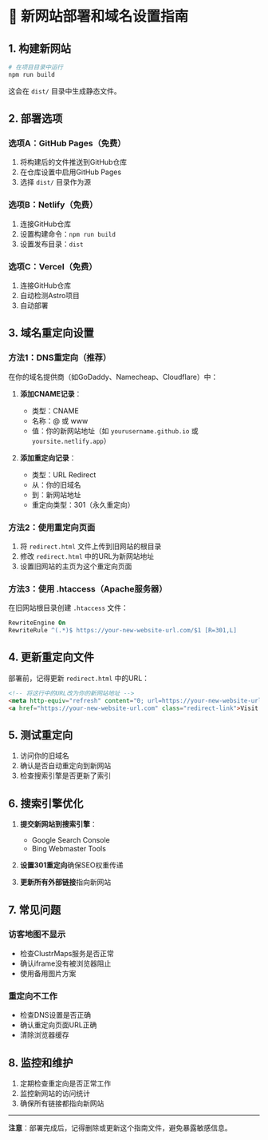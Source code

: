 # 🚀 新网站部署和域名设置指南

## 1. 构建新网站

```bash
# 在项目目录中运行
npm run build
```

这会在 `dist/` 目录中生成静态文件。

## 2. 部署选项

### 选项A：GitHub Pages（免费）
1. 将构建后的文件推送到GitHub仓库
2. 在仓库设置中启用GitHub Pages
3. 选择 `dist/` 目录作为源

### 选项B：Netlify（免费）
1. 连接GitHub仓库
2. 设置构建命令：`npm run build`
3. 设置发布目录：`dist`

### 选项C：Vercel（免费）
1. 连接GitHub仓库
2. 自动检测Astro项目
3. 自动部署

## 3. 域名重定向设置

### 方法1：DNS重定向（推荐）

在你的域名提供商（如GoDaddy、Namecheap、Cloudflare）中：

1. **添加CNAME记录**：
   - 类型：CNAME
   - 名称：@ 或 www
   - 值：你的新网站地址（如 `yourusername.github.io` 或 `yoursite.netlify.app`）

2. **添加重定向记录**：
   - 类型：URL Redirect
   - 从：你的旧域名
   - 到：新网站地址
   - 重定向类型：301（永久重定向）

### 方法2：使用重定向页面

1. 将 `redirect.html` 文件上传到旧网站的根目录
2. 修改 `redirect.html` 中的URL为新网站地址
3. 设置旧网站的主页为这个重定向页面

### 方法3：使用 .htaccess（Apache服务器）

在旧网站根目录创建 `.htaccess` 文件：

```apache
RewriteEngine On
RewriteRule ^(.*)$ https://your-new-website-url.com/$1 [R=301,L]
```

## 4. 更新重定向文件

部署前，记得更新 `redirect.html` 中的URL：

```html
<!-- 将这行中的URL改为你的新网站地址 -->
<meta http-equiv="refresh" content="0; url=https://your-new-website-url.com">
<a href="https://your-new-website-url.com" class="redirect-link">Visit New Website</a>
```

## 5. 测试重定向

1. 访问你的旧域名
2. 确认是否自动重定向到新网站
3. 检查搜索引擎是否更新了索引

## 6. 搜索引擎优化

1. **提交新网站到搜索引擎**：
   - Google Search Console
   - Bing Webmaster Tools

2. **设置301重定向**确保SEO权重传递

3. **更新所有外部链接**指向新网站

## 7. 常见问题

### 访客地图不显示
- 检查ClustrMaps服务是否正常
- 确认iframe没有被浏览器阻止
- 使用备用图片方案

### 重定向不工作
- 检查DNS设置是否正确
- 确认重定向页面URL正确
- 清除浏览器缓存

## 8. 监控和维护

1. 定期检查重定向是否正常工作
2. 监控新网站的访问统计
3. 确保所有链接都指向新网站

---

**注意**：部署完成后，记得删除或更新这个指南文件，避免暴露敏感信息。
